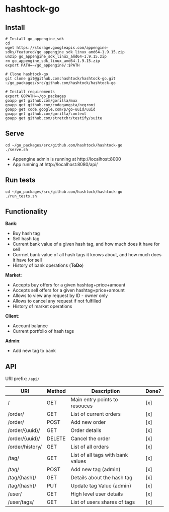 # hashtock-go

## Install
```
# Install go_appengine_sdk
cd
wget https://storage.googleapis.com/appengine-sdks/featured/go_appengine_sdk_linux_amd64-1.9.15.zip
unzip go_appengine_sdk_linux_amd64-1.9.15.zip
rm go_appengine_sdk_linux_amd64-1.9.15.zip
export PATH=~/go_appengine/:$PATH

# Clone hashtock-go
git clone git@github.com:hashtock/hashtock-go.git ~/go_packages/src/github.com/hashtock/hashtock-go

# Install requirements
export GOPATH=~/go_packages
goapp get github.com/gorilla/mux
goapp get github.com/codegangsta/negroni
goapp get code.google.com/p/go-uuid/uuid
goapp get github.com/gorilla/context
goapp get github.com/stretchr/testify/suite
```

## Serve
```
cd ~/go_packages/src/github.com/hashtock/hashtock-go
./serve.sh
```

* Appengine admin is running at http://localhost:8000
* App running at http://localhost:8080/api/

## Run tests

```
cd ~/go_packages/src/github.com/hashtock/hashtock-go
./run_tests.sh
```

## Functionality

**Bank**:
- Buy hash tag
- Sell hash tag
- Current bank value of a given hash tag, and how much does it have for sell
- Currnet bank value of all hash tags it knows about, and how much does it have for sell
- History of bank operations (**ToDo**)

**Market**:
- Accepts buy offers for a given hashtag+price+amount
- Accepts sell offers for a given hashtag+price+amount
- Allows to view any request by ID - owner only
- Allows to cancel any request if not fulfilled
- History of market operations

**Client**:
- Account balance
- Current portfolio of hash tags

**Admin**:
- Add new tag to bank

## API

URI prefix: `/api/`

| URI             | Method | Description                           | Done? |
|-----------------|--------|---------------------------------------|-------|
| /               | GET    | Main entry points to resouces         |  [x]  |
| /order/         | GET    | List of current orders                |  [x]  |
| /order/         | POST   | Add new order                         |  [x]  |
| /order/{uuid}/  | GET    | Order details                         |  [x]  |
| /order/{uuid}/  | DELETE | Cancel the order                      |  [x]  |
| /order/history/ | GET    | List of all orders                    |  [x]  |
| /tag/           | GET    | List of all tags with bank values     |  [x]  |
| /tag/           | POST   | Add new tag (admin)                   |  [x]  |
| /tag/{hash}/    | GET    | Details about the hash tag            |  [x]  |
| /tag/{hash}/    | PUT    | Update tag Value (admin)              |  [x]  |
| /user/          | GET    | High level user details               |  [x]  |
| /user/tags/     | GET    | List of users shares of tags          |  [x]  |
